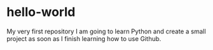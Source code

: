# hello-world
My very first repository
I am going to learn Python and create a small project as soon as I finish learning how to use Github.
